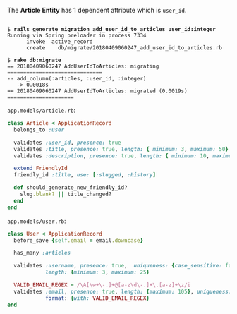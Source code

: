 The **Article Entity** has 1 dependent attribute which is `user_id`.

<pre><code>
$ <b>rails generate migration add_user_id_to_articles user_id:integer</b>
Running via Spring preloader in process 7334
      invoke  active_record
      create    db/migrate/20180409060247_add_user_id_to_articles.rb

$ <b>rake db:migrate</b>
== 20180409060247 AddUserIdToArticles: migrating ==============================
-- add_column(:articles, :user_id, :integer)
   -> 0.0018s
== 20180409060247 AddUserIdToArticles: migrated (0.0019s) =====================
</pre></code>

`app.models/article.rb`:
```ruby
class Article < ApplicationRecord
  belongs_to :user

  validates :user_id, presence: true
  validates :title, presence: true, length: { minimum: 3, maximum: 50}
  validates :description, presence: true, length: { minimum: 10, maximum: 300}

  extend FriendlyId
  friendly_id :title, use: [:slugged, :history]

  def should_generate_new_friendly_id?
    slug.blank? || title_changed?
  end
end
```

`app.models/user.rb`:
```ruby
class User < ApplicationRecord
  before_save {self.email = email.downcase}

  has_many :articles

  validates :username, presence: true,  uniqueness: {case_sensitive: false},
            length: {minimum: 3, maximum: 25}

  VALID_EMAIL_REGEX = /\A[\w+\-.]+@[a-z\d\-.]+\.[a-z]+\z/i
  validates :email, presence: true, length: {maximum: 105}, uniqueness: {case_sensitive: false},
            format: {with: VALID_EMAIL_REGEX}
end
```
